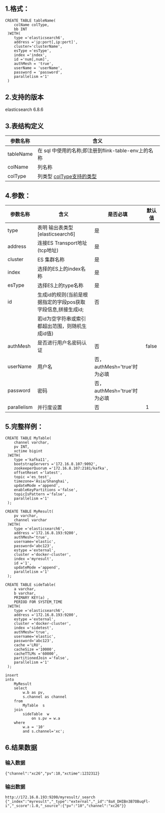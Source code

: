 ## 1.格式：
```
CREATE TABLE tableName(
    colName colType,
    bb INT
 )WITH(
    type ='elasticsearch6',
    address ='ip:port[,ip:port]',
    cluster='clusterName',
    esType ='esType',
    index ='index',
    id ='num[,num]',
    authMesh = 'true',
    userName = 'userName',
    password = 'password',
    parallelism ='1'
 )
```
## 2.支持的版本
   elasticsearch 6.8.6

## 3.表结构定义
 
|参数名称|含义|
|----|---|
|tableName|在 sql 中使用的名称;即注册到flink-table-env上的名称|  
|colName|列名称|
|colType|列类型 [colType支持的类型](docs/colType.md)|
   
## 4.参数：
|参数名称|含义|是否必填|默认值|
|----|---|---|----|
|type|表明 输出表类型[elasticsearch6]|是||
|address | 连接ES Transport地址(tcp地址)|是||
|cluster | ES 集群名称 |是||
|index | 选择的ES上的index名称|是||
|esType | 选择ES上的type名称|是||
|id | 生成id的规则(当前是根据指定的字段pos获取字段信息,拼接生成id;|否||
| |若id为空字符串或索引都超出范围，则随机生成id值)|||
|authMesh | 是否进行用户名密码认证 | 否 | false|
|userName | 用户名 | 否，authMesh='true'时为必填 ||
|password | 密码 | 否，authMesh='true'时为必填 ||
|parallelism | 并行度设置|否|1|
  
## 5.完整样例：
```
CREATE TABLE MyTable(
    channel varchar,
    pv INT,
    xctime bigint
 )WITH(
    type ='kafka11',
    bootstrapServers ='172.16.8.107:9092',
    zookeeperQuorum ='172.16.8.107:2181/kafka',
    offsetReset ='latest',
    topic ='es_test',
    timezone='Asia/Shanghai',
    updateMode ='append',
    enableKeyPartitions ='false',
    topicIsPattern ='false',
    parallelism ='1'
 );

CREATE TABLE MyResult(
    pv varchar,
    channel varchar
 )WITH(
    type ='elasticsearch6',
    address ='172.16.8.193:9200',
    authMesh='true',
    username='elastic',
    password='abc123',
    estype ='external',
    cluster ='docker-cluster',
    index ='myresult',
    id ='1',
    updateMode ='append',
    parallelism ='1'
 );

CREATE TABLE sideTable(
    a varchar,
    b varchar,
    PRIMARY KEY(a) ,
    PERIOD FOR SYSTEM_TIME
 )WITH(
    type ='elasticsearch6',
    address ='172.16.8.193:9200',
    estype ='external',
    cluster ='docker-cluster',
    index ='sidetest',
    authMesh='true',
    username='elastic',
    password='abc123',
    cache ='LRU',
    cacheSize ='10000',
    cacheTTLMs ='60000',
    partitionedJoin ='false',
    parallelism ='1'
 );

insert   
into
    MyResult
    select
        w.b as pv,
        s.channel as channel      
    from
        MyTable  s     
    join
        sideTable  w                        
            on s.pv = w.a           
    where
        w.a = '10'                   
        and s.channel='xc';
 ```
## 6.结果数据
### 输入数据
```
{"channel":"xc26","pv":10,"xctime":1232312}
```
### 输出数据
```
http://172.16.8.193:9200/myresult/_search
{"_index":"myresult","_type":"external","_id":"8aX_DHIBn3B7OBuqFl-i","_score":1.0,"_source":{"pv":"10","channel":"xc26"}}
```